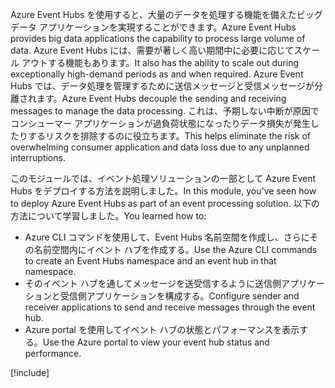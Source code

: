 <span data-ttu-id="412a9-101">Azure Event Hubs を使用すると、大量のデータを処理する機能を備えたビッグ データ アプリケーションを実現することができます。</span><span class="sxs-lookup"><span data-stu-id="412a9-101">Azure Event Hubs provides big data applications the capability to process large volume of data.</span></span> <span data-ttu-id="412a9-102">Azure Event Hubs には、需要が著しく高い期間中に必要に応じてスケール アウトする機能もあります。</span><span class="sxs-lookup"><span data-stu-id="412a9-102">It also has the ability to scale out during exceptionally high-demand periods as and when required.</span></span> <span data-ttu-id="412a9-103">Azure Event Hubs では、データ処理を管理するために送信メッセージと受信メッセージが分離されます。</span><span class="sxs-lookup"><span data-stu-id="412a9-103">Azure Event Hubs decouple the sending and receiving messages to manage the data processing.</span></span> <span data-ttu-id="412a9-104">これは、予期しない中断が原因でコンシューマー アプリケーションが過負荷状態になったりデータ損失が発生したりするリスクを排除するのに役立ちます。</span><span class="sxs-lookup"><span data-stu-id="412a9-104">This helps eliminate the risk of overwhelming consumer application and data loss due to any unplanned interruptions.</span></span>

<span data-ttu-id="412a9-105">このモジュールでは、イベント処理ソリューションの一部として Azure Event Hubs をデプロイする方法を説明しました。</span><span class="sxs-lookup"><span data-stu-id="412a9-105">In this module, you've seen how to deploy Azure Event Hubs as part of an event processing solution.</span></span> <span data-ttu-id="412a9-106">以下の方法について学習しました。</span><span class="sxs-lookup"><span data-stu-id="412a9-106">You learned how to:</span></span>

- <span data-ttu-id="412a9-107">Azure CLI コマンドを使用して、Event Hubs 名前空間を作成し、さらにその名前空間内にイベント ハブを作成する。</span><span class="sxs-lookup"><span data-stu-id="412a9-107">Use the Azure CLI commands to create an Event Hubs namespace and an event hub in that namespace.</span></span> 
- <span data-ttu-id="412a9-108">そのイベント ハブを通してメッセージを送受信するように送信側アプリケーションと受信側アプリケーションを構成する。</span><span class="sxs-lookup"><span data-stu-id="412a9-108">Configure sender and receiver applications to send and receive messages through the event hub.</span></span>
- <span data-ttu-id="412a9-109">Azure portal を使用してイベント ハブの状態とパフォーマンスを表示する。</span><span class="sxs-lookup"><span data-stu-id="412a9-109">Use the Azure portal to view your event hub status and performance.</span></span>

[!include[](../../../includes/azure-sandbox-cleanup.md)]